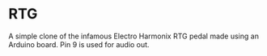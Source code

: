 # RTG

A simple clone of the infamous Electro Harmonix RTG pedal made using an Arduino board. Pin 9 is used for audio out. 
